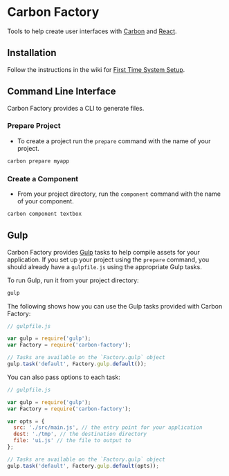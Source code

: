 # Carbon Factory

Tools to help create user interfaces with [Carbon](https://github.com/sage/carbon) and [React](http://facebook.github.io/react/).

## Installation

Follow the instructions in the wiki for [First Time System Setup](https://github.com/Sage/carbon-factory/wiki/First-Time-System-Setup).

## Command Line Interface

Carbon Factory provides a CLI to generate files.

### Prepare Project

* To create a project run the `prepare` command with the name of your project.

```bash
carbon prepare myapp
```

### Create a Component

* From your project directory, run the `component` command with the name of your component.

```bash
carbon component textbox
```

## Gulp

Carbon Factory provides [Gulp](http://gulpjs.com/) tasks to help compile assets for your application. If you set up your project using the `prepare` command, you should already have a `gulpfile.js` using the appropriate Gulp tasks.

To run Gulp, run it from your project directory:

```bash
gulp
```

The following shows how you can use the Gulp tasks provided with Carbon Factory:

```js
// gulpfile.js

var gulp = require('gulp');
var Factory = require('carbon-factory');

// Tasks are available on the `Factory.gulp` object
gulp.task('default', Factory.gulp.default());
```

You can also pass options to each task:

```js
// gulpfile.js

var gulp = require('gulp');
var Factory = require('carbon-factory');

var opts = {
  src: './src/main.js', // the entry point for your application
  dest: './tmp', // the destination directory
  file: 'ui.js' // the file to output to 
};

// Tasks are available on the `Factory.gulp` object
gulp.task('default', Factory.gulp.default(opts));
```
